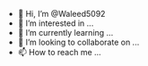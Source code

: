 - 👋 Hi, I’m @Waleed5092
- 👀 I’m interested in ...
- 🌱 I’m currently learning ...
- 💞️ I’m looking to collaborate on ...
- 📫 How to reach me ...

<!---
Waleed5092/Waleed5092 is a ✨ special ✨ repository because its `README.md` (this file) appears on your GitHub profile.
You can click the Preview link to take a look at your changes
assalamualaikum 
fatema 
